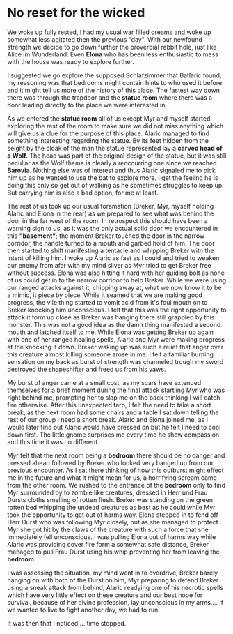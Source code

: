 # No reset for the wicked
We woke up fully rested, I had my usual war filled dreams and woke up somewhat less agitated then the previous "day". With our newfound strength we decide to go down further the proverbial rabbit hole, just like Alice im Wunderland. Even **Elona** who has been less enthusiastic to mess with the house was ready to explore further.

I suggested we go explore the supposed Schlafzimmer that Batlaric found, my reasoning was that bedrooms might contain hints to who used it before and it might tell us more of the history of this place. The fastest way down there was through the trapdoor and the **statue room** where there was a door leading directly to the place we were interested in.

As we entered the **statue room** all of us except Myr and myself started exploring the rest of the room to make sure we did not miss anything which will give us a clue for the purpose of this place. Alaric managed to find something interesting regarding the statue. By its feet hidden from the seight by the cloak of the man the statue represented lay a **carved head of a Wolf**. The head was part of the original design of the statue, but it was still peculiar as the Wolf theme is clearly a reoccurring one since we reached **Barovia**. Nothing else was of interest and thus Alaric signaled me to pick him up as he wanted to use the bat to explore more. I get the feeling he is doing this only so get out of walking as he sometimes struggles to keep up. But carrying him is also a bad option, for me at least.

The rest of us took up our usual foramation (Breker, Myr, myself holding Alaric and Elona in the rear) as we prepared to see what was behind the door in the far west of the room. In retrospect this should have been a warning sign to us, as it was the only actual solid door we encountered in this **"basement"**; the moment Breker touched the door in the narrow corridor, the handle turned to a mouth and garbed hold of him. The door then started to shift manifesting a tentacle and whipping Breker witn the intent of killing him. I woke up Alaric as fast as I could and tried to weaken our enemy from afar with my mind sliver as Myr tried to get Breker free without success. Elona was also hitting it hard with her guiding bolt as none of us could get in to the narrow corridor to help Breker. While we were using our ranged attacks against it, chipping away at, what we now know it to be a mimic, it piece by piece. While it seamed that we are making good progress, the vile thing started to vomit acid from it's foul mouth on to Breker knocking him unconscious. I felt that this was the right opportunity to attack it form up close as Breker was hanging there still grappled by this monster. This was not a good idea as the damn thing manifested a second mouth and latched itself to me. While Elona was getting Breker up again with one of her ranged healing spells, Alaric and Myr were making progress at the knocking it down. Breker waking up was such a relief that anger over this creature almost killing someone arose in me. I felt a familiar burning sensation on my back as burst of strength was channeled trough my sword destroyed the shapeshifter and freed us from his yaws.

My burst of anger came at a small cost, as my scars have extended themselves for a brief moment during the final attack startling Myr who was right behind me, prompting her to slap me on the back thinking I will catch fire otherwise. After this unexpected tarp, I felt the need to take a short break, as the next room had some chairs and a table I sat down telling the rest of our group I need a short break. Alaric and Elona joined me, as I would later find out Alaric would have pressed on but he felt I need to cool down first. The little gnome surprises me every time he show compassion and this time it was no different.

Myr felt that the next room being a **bedroom** there should be no danger and pressed ahead followed by Breker who looked very banged up from our previous encounter. As I sat there thinking of how this outburst might effect me in the future and what it might mean  for us, a horrifying scream came from the other room. We rushed to the entrance of the **bedroom** only to find Myr surrounded by to zombie like creatures, dressed in Herr und Frau Dursts cloths smelling of rotten flesh. Breker was standing on the green rotten bed whipping the undead creatures as best as he could while Myr took the opportunity to get out of harms way. Elona stepped in to fend off Herr Durst who was following Myr closely, but as she managed to protect Myr she got hit by the claws of the creature with such a force that she immediately fell unconscious. I was pulling Elona out of harms way while Alaric was providing cover fire form a somewhat safe distance, Breker managed to pull Frau Durst using his whip preventing her from leaving the **bedroom**.

I was assessing the situation, my mind went in to overdrive, Breker barely hanging on with both of the Durst on him, Myr preparing to defend Breker using a sneak attack from behind, Alaric readying one of his necrotic spells which have very little effect on these creature and our best hope for survival, because of her divine profession, lay unconscious in my arms.... If we wanted to live to fight another day, we had to run.

It was then that I noticed ... time stopped.
